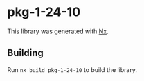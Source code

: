 # pkg-1-24-10

This library was generated with [Nx](https://nx.dev).

## Building

Run `nx build pkg-1-24-10` to build the library.
